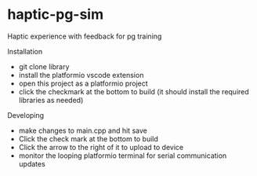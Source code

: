 # haptic-pg-sim
Haptic experience with feedback for pg training

Installation
- git clone library
- install the platformio vscode extension
- open this project as a platformio project
- click the checkmark at the bottom to build (it should install the required libraries as needed)

Developing
- make changes to main.cpp and hit save
- Click the check mark at the bottom to build
- Click the arrow to the right of it to upload to device
- monitor the looping platformio terminal for serial communication updates


